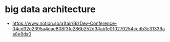 # big data architecture 

- <https://www.notion.so/a1tair/BizDev-Conference-04cd32e2395a4eae808f3fc286b252d3#ab1e010270254ccdb3c31339aa8e8da0>
